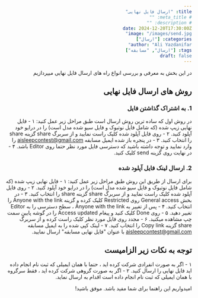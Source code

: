 ```yaml
---
title: "ارسال فایل نهایی"
# meta_title: ""
# description: ""
date: 2024-12-20T17:30:00Z
image: "/images/send.jpg"
categories: ["ارسال"]
author: "Ali Yazdanifar"
tags: ["ارسال", "مسابقه"]
draft: false
---
```


<style>
body {
    direction: rtl;
    text-align: right;
}
</style>

در این بخش به معرفی و بررسی انواع راه های ارسال فایل نهایی میپردازیم

## روش های ارسال فایل نهایی
### 1. به اشتراک گذاشتن فایل 
در روش اول که ساده ترین روش ارسال است طبق مراحل زیر عمل کنید:
۱ - فایل نهایی زیپ شده (که شامل فایل نوتبوک و فایل سیو شده مدل است) را در درایو خود آپلود کنید.
۲ - روی فایل آپلود شده کلیک راست نمایید و از سربرگ share گزینه share را انتخاب کنید.
۳ - در پنجره باز شده ایمیل مسابقه aisleepcontest@gmail.com را وارد نمایید و توجه داشته باشید که دسترسی فایل مورد نظر حتما روی Editor باشد.
۴ - در نهایت روی گزینه send کلیک کنید.

### 2. ارسال لینک فایل آپلود شده
برای ارسال از طریق این روش طبق مراحل زیر عمل کنید:
۱ - فایل نهایی زیپ شده (که شامل فایل نوتبوک و فایل سیو شده مدل است) را در درایو خود آپلود کنید.
۲ - روی فایل آپلود شده کلیک راست نمایید و از سربرگ share گزینه share را انتخاب کنید.
۳ - در بخش General access روی Restricted کلیک کرده و گزینه Anyone with the link را انتخاب کنید.
۴ - پس از تغییر به Anyone with the link ،‌ سطح دسترسی را به Editor تغییر دهید.
۵ - روی Done کلیک کنید و پیغام Access updated را در گوشه پایین سمت چپ مشاهده میکنید.
۶ - مجدد روی فایل مورد نظر کلیک راست کرده و از سربرگ share گزینه Copy link را انتخاب کنید.
۷ - لینک کپی شده را به ایمیل مسابقه aisleepcontest@gmail.com با عنوان "فایل نهایی مسابقه" ارسال نمایید.



## توجه به نکات زیر الزامیست
۱ - اگر به صورت انفرادی شرکت کرده اید ، حتما با همان ایمیلی که ثبت نام انجام داده اید فایل نهایی را ارسال کنید.
۲ - اگر به صورت گروهی شرکت کرده اید ، فقط سرگروه با همان ایمیلی که ثبت نام انجام داده است اقدام به ارسال نماید.







امیدواریم این راهنما برای شما مفید باشد. موفق باشید!
